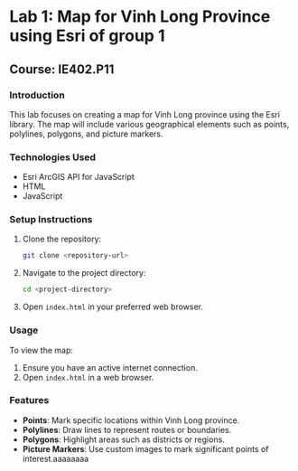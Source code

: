 # Lab 1: Map for Vinh Long Province using Esri of group 1

## Course: IE402.P11

### Introduction
This lab focuses on creating a map for Vinh Long province using the Esri library. The map will include various geographical elements such as points, polylines, polygons, and picture markers.

### Technologies Used
- Esri ArcGIS API for JavaScript
- HTML
- JavaScript

### Setup Instructions
1. Clone the repository:
    ```sh
    git clone <repository-url>
    ```
2. Navigate to the project directory:
    ```sh
    cd <project-directory>
    ```
3. Open `index.html` in your preferred web browser.

### Usage
To view the map:
1. Ensure you have an active internet connection.
2. Open `index.html` in a web browser.

### Features
- **Points**: Mark specific locations within Vinh Long province.
- **Polylines**: Draw lines to represent routes or boundaries.
- **Polygons**: Highlight areas such as districts or regions.
- **Picture Markers**: Use custom images to mark significant points of interest.aaaaaaaa
